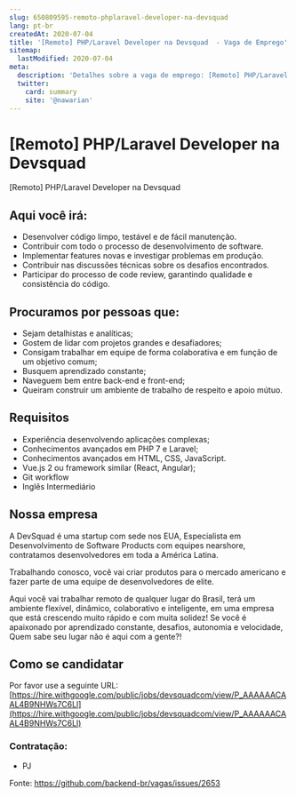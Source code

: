 ```yaml
---
slug: 650809595-remoto-phplaravel-developer-na-devsquad
lang: pt-br
createdAt: 2020-07-04
title: '[Remoto] PHP/Laravel Developer na Devsquad  - Vaga de Emprego'
sitemap:
  lastModified: 2020-07-04
meta:
  description: 'Detalhes sobre a vaga de emprego: [Remoto] PHP/Laravel Developer na Devsquad '
  twitter:
    card: summary
    site: '@nawarian'
---
```


# [Remoto] PHP/Laravel Developer na Devsquad 

[Remoto] PHP/Laravel Developer na Devsquad 

## Aqui você irá:

- Desenvolver código limpo, testável e de fácil manutenção.
- Contribuir com todo o processo de desenvolvimento de software.
- Implementar features novas e investigar problemas em produção.
- Contribuir nas discussões técnicas sobre os desafios encontrados.
- Participar do processo de code review, garantindo qualidade e consistência do código.

##  Procuramos por pessoas que:

- Sejam detalhistas e analíticas;
- Gostem de lidar com projetos grandes e desafiadores;
- Consigam trabalhar em equipe de forma colaborativa e em função de um objetivo comum;
- Busquem aprendizado constante;
- Naveguem bem entre back-end e front-end;
- Queiram  construir um ambiente de trabalho de respeito e apoio mútuo.

## Requisitos

- Experiência desenvolvendo aplicações complexas;
- Conhecimentos avançados em PHP 7 e Laravel;
- Conhecimentos avançados em HTML, CSS, JavaScript.
- Vue.js 2 ou framework similar (React, Angular);
- Git workflow
- Inglês Intermediário

## Nossa empresa

A DevSquad é uma startup com sede nos EUA, Especialista em Desenvolvimento de Software Products com equipes nearshore, contratamos desenvolvedores em toda a América Latina.

Trabalhando conosco, você vai criar produtos para o mercado americano e fazer parte de uma equipe de desenvolvedores de elite.

Aqui você vai trabalhar remoto de qualquer lugar do Brasil, terá um ambiente flexível, dinâmico, colaborativo e inteligente, em uma empresa que está crescendo muito rápido e com muita solidez! Se você é apaixonado por aprendizado constante, desafios, autonomia e velocidade, Quem sabe seu lugar não é aqui com a gente?!

## Como se candidatar

Por favor use a seguinte URL: [https://hire.withgoogle.com/public/jobs/devsquadcom/view/P_AAAAAACAAL4B9NHWs7C6Ll](https://hire.withgoogle.com/public/jobs/devsquadcom/view/P_AAAAAACAAL4B9NHWs7C6Ll)

### Contratação:
- PJ

Fonte: https://github.com/backend-br/vagas/issues/2653